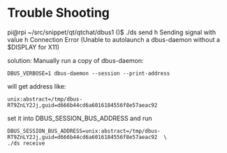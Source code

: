 Trouble Shooting
================

pi@rpi ~/src/snippet/qt/qtchat/dbus1 ()$ ./ds send h
Sending signal with value h
Connection Error (Unable to autolaunch a dbus-daemon without a $DISPLAY for X11)

solution:
Manually run a copy of dbus-daemon:
```
DBUS_VERBOSE=1 dbus-daemon --session --print-address
```
will get address like:
```
unix:abstract=/tmp/dbus-RT9ZnLY2Jj,guid=d666b44cd6a6016184556f8e57aeac92
```
set it into DBUS_SESSION_BUS_ADDRESS and run
```
DBUS_SESSION_BUS_ADDRESS=unix:abstract=/tmp/dbus-RT9ZnLY2Jj,guid=d666b44cd6a6016184556f8e57aeac92  \
./ds receive
```

